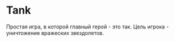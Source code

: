 # Tank
Простая игра, в которой главный герой - это так. Цель игрока - уничтожение вражеских звездолетов.
